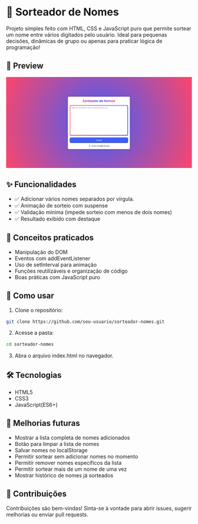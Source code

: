 # 🎲 Sorteador de Nomes

Projeto simples feito com HTML, CSS e JavaScript puro que permite sortear um nome entre vários digitados pelo usuário. Ideal para pequenas decisões, dinâmicas de grupo ou apenas para praticar lógica de programação!

## 📸 Preview

![Preview Sorteador de Nomes](./src/images/preview.png)

## ✨ Funcionalidades

- ✅ Adicionar vários nomes separados por vírgula.
- ✅ Animação de sorteio com suspense
- ✅ Validação mínima (impede sorteio com menos de dois nomes)
- ✅ Resultado exibido com destaque

## 🧠 Conceitos praticados

- Manipulação do DOM
- Eventos com addEventListener
- Uso de setInterval para animação
- Funções reutilizáveis e organização de código
- Boas práticas com JavaScript puro

## 🚀 Como usar

1. Clone o repositório:

```bash
git clone https://github.com/seu-usuario/sorteador-nomes.git
```

2. Acesse a pasta:

```bash
cd sorteador-nomes
```

3. Abra o arquivo index.html no navegador.

## 🛠 Tecnologias

- HTML5
- CSS3
- JavaScript(ES6+)

## 📌 Melhorias futuras

- Mostrar a lista completa de nomes adicionados
- Botão para limpar a lista de nomes
- Salvar nomes no localStorage
- Permitir sortear sem adicionar nomes no momento
- Permitir remover nomes específicos da lista
- Permitir sortear mais de um nome de uma vez
- Mostrar histórico de nomes já sorteados

## 🙌 Contribuições

Contribuições são bem-vindas! Sinta-se à vontade para abrir issues, sugerir melhorias ou enviar pull requests.